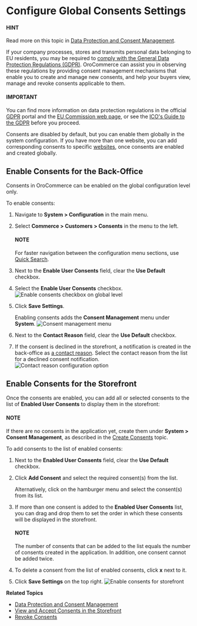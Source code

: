 <a id="configuration-guide-commerce-configuration-consents"></a>

# Configure Global Consents Settings

#### HINT
Read more on this topic in [Data Protection and Consent Management](../../../../../concept-guides/administration/consents/index.md#user-guide-consents).

If your company processes, stores and transmits personal data belonging to EU residents, you may be required to [comply with the General Data Protection Regulations (GDPR)](../../../../../concept-guides/administration/consents/index.md#user-guide-consents). OroCommerce can assist you in observing these regulations by providing consent management mechanisms that enable you to create and manage new consents, and help your buyers view, manage and revoke consents applicable to them.

#### IMPORTANT
You can find more information on data protection regulations in the official <a href="https://www.eugdpr.org/" target="_blank">GDPR</a> portal and the <a href="https://ec.europa.eu/info/law/law-topic/data-protection_en" target="_blank">EU Commission web page</a>, or see the <a href="https://ico.org.uk/for-organisations/guide-to-the-general-data-protection-regulation-gdpr" target="_blank">ICO's Guide to the GDPR</a> before you proceed.

Consents are disabled by default, but you can enable them globally in the system configuration. If you have more than one website, you can add corresponding consents to specific [websites](../../../websites/web-configuration/commerce/customers/website-consents.md#admin-guide-commerce-configuration-customers-consents-enable-website), once consents are enabled and created globally.

<a id="admin-guide-commerce-configuration-customers-consents-enable-globally"></a>

## Enable Consents for the Back-Office

Consents in OroCommerce can be enabled on the global configuration level only.

To enable consents:

1. Navigate to **System > Configuration** in the main menu.
2. Select **Commerce > Customers > Consents** in the menu to the left.

   #### NOTE
   For faster navigation between the configuration menu sections, use [Quick Search](../../quick-search.md#user-guide-system-configuration-quick-search).
3. Next to the **Enable User Consents** field, clear the **Use Default** checkbox.
4. Select the **Enable User Consents** checkbox.
   ![Enable consents checkbox on global level](user/img/system/config_commerce/customer/enable_consents_globally.png)
5. Click **Save Settings**.

   Enabling consents adds the **Consent Management** menu under **System**.
   ![Consent management menu](user/img/system/config_commerce/customer/consent_management_menu.png)
6. Next to the **Contact Reason** field, clear the **Use Default** checkbox.
7. If the consent is declined in the storefront, a notification is created in the back-office as [a contact reason](../../../contact-reasons/index.md#admin-guide-contact-reasons). Select the contact reason from the list for a declined consent notification.
   ![Contact reason configuration option](user/img/system/config_commerce/customer/contact_reason_config.png)

## Enable Consents for the Storefront

Once the consents are enabled, you can add all or selected consents to the list of **Enabled User Consents** to display them in the storefront:

#### NOTE
If there are no consents in the application yet, create them under **System > Consent Management**, as described in the [Create Consents](../../../consent-management/index.md#user-guide-consents-create) topic.

To add consents to the list of enabled consents:

1. Next to the **Enabled User Consents** field, clear the **Use Default** checkbox.
2. Click **Add Consent** and select the required consent(s) from the list.

   Alternatively, click on the hamburger menu and select the consent(s) from its list.
3. If more than one consent is added to the **Enabled User Consents** list, you can drag and drop them to set the order in which these consents will be displayed in the storefront.

   #### NOTE
   The number of consents that can be added to the list equals the number of consents created in the application. In addition, one consent cannot be added twice.
4. To delete a consent from the list of enabled consents, click **x** next to it.
5. Click **Save Settings** on the top right.
   ![Enable consents for storefront](user/img/system/config_commerce/customer/enable_consents_for_storefront.png)

**Related Topics**

* [Data Protection and Consent Management](../../../../../concept-guides/administration/consents/index.md#user-guide-consents)
* [View and Accept Consents in the Storefront](../../../../../storefront/account/my-profile/index.md#frontstore-guide-profile-consents)
* [Revoke Consents](../../../../activities/contact-requests/index.md#user-guide-activities-requests)
